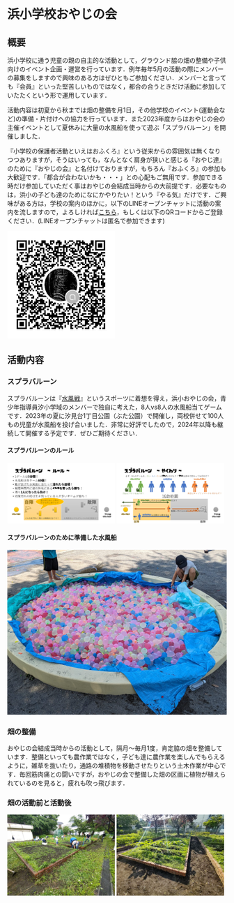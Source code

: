 # 浜小学校おやじの会

## 概要

浜小学校に通う児童の親の自主的な活動として，グラウンド脇の畑の整備や子供向けのイベント企画・運営を行っています．例年毎年5月の活動の際にメンバーの募集をしますので興味のある方はぜひともご参加ください．メンバーと言っても『会員』といった堅苦しいものではなく，都合の合うときだけ活動に参加していたたくという形で運用しています．

活動内容は初夏から秋までは畑の整備を月1日，その他学校のイベント(運動会など)の準備・片付けへの協力を行っています．また2023年度からはおやじの会の主催イベントとして夏休みに大量の水風船を使って遊ぶ「スプラバルーン」を開催しました．

『小学校の保護者活動といえはおふくろ』という従来からの雰囲気は無くなりつつありますが，そうはいっても，なんとなく肩身が狭いと感じる『おやじ達』のために『おやじの会』と名付けておりますが，もちろん『おふくろ』の参加も大歓迎です．「都合が合わないかも・・・」との心配もご無用です．参加できる時だけ参加していただく事はおやじの会結成当時からの大前提です．必要なものは，浜小の子ども達のためになにかやりたい！という『やる気』だけです．ご興味がある方は，学校の案内のほかに，以下のLINEオープンチャットに活動の案内を流しますので，よろしければ[こちら](https://line.me/ti/g2/XN00fHKECb8q8xNmllkZUaaP7T0sHTS7Rd0dcw?utm_source=invitation&utm_medium=QR_code&utm_campaign=default)，もしくは以下のQRコードからご登録ください．(LINEオープンチャットは匿名で参加できます)

<img src="/line_qr.png" width="49%">

## 活動内容

### スプラバルーン

スプラバルーンは『[水風戦](https://mizufusen.amebaownd.com/pages/1483682/page_201707100933)』というスポーツに着想を得え，浜小おやじの会，青少年指導員汐小学域のメンバーで独自に考えた，8人vs8人の水風船当てゲームです．2023年の夏に汐見台1丁目公園（ぶた公園）で開催し，両校併せて100人もの児童が水風船を投げ合いました．非常に好評でしたので，2024年以降も継続して開催する予定です．ぜひご期待ください．

#### スプラバルーンのルール
<img src="/splaballoon-rule1.jpg" width="49%"> <img src="/splaballoon-rule2.jpg" width="49%">

#### スプラバルーンのために準備した水風船

<img src="/splaballoon-photo.jpg">

### 畑の整備

おやじの会結成当時からの活動として，隔月～毎月1度，肯定脇の畑を整備しています．整備といっても農作業ではなく，子ども達に農作業を楽しんでもらえるように，雑草を抜いたり，通路の堆積物を移動させたりという土木作業が中心です．毎回筋肉痛との闘いですが，おやじの会で整備した畑の区画に植物が植えられているのを見ると，疲れも吹っ飛びます．

### 畑の活動前と活動後

<img src="/hatake-before.jpg" width="49%"> <img src="/hatake-after.jpg" width="49%">
